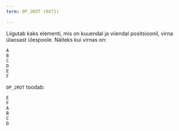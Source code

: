 ```yaml
---
term: OP_2ROT (0X71)

---
```

Liigutab kaks elementi, mis on kuuendal ja viiendal positsioonil, virna ülaosast ülespoole. Näiteks kui virnas on:

```text
A
B
C
D
E
F
```

`OP_2ROT` toodab:

```text
E
F
A
B
C
D
```